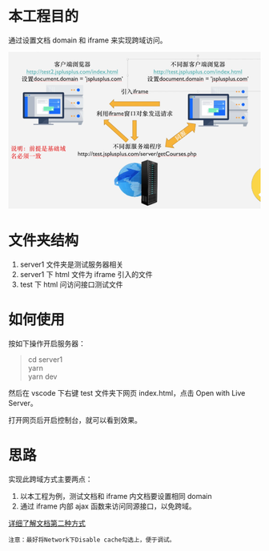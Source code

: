 # 本工程目的

通过设置文档 domain 和 iframe 来实现跨域访问。

![示意图](./other/structure.png)

# 文件夹结构

1. server1 文件夹是测试服务器相关
2. server1 下 html 文件为 iframe 引入的文件
3. test 下 html 问访问接口测试文件

# 如何使用

按如下操作开启服务器：

> cd server1<br>
> yarn<br>
> yarn dev

然后在 vscode 下右键 test 文件夹下网页 index.html，点击 Open with Live Server。

打开网页后开启控制台，就可以看到效果。

# 思路

实现此跨域方式主要两点：

1. 以本工程为例，测试文档和 iframe 内文档要设置相同 domain
2. 通过 iframe 内部 ajax 函数来访问同源接口，以免跨域。

[详细了解文档第二种方式](https://www.yuque.com/x-mitsui/rgyn98/irap09#uJLRG)

`注意：最好将Network下Disable cache勾选上，便于调试。`
